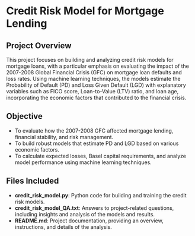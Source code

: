 # Credit Risk Model for Mortgage Lending

## Project Overview
This project focuses on building and analyzing credit risk models for mortgage loans, with a particular emphasis on evaluating the impact of the 2007-2008 Global Financial Crisis (GFC) on mortgage loan defaults and loss rates. Using machine learning techniques, the models estimate the Probability of Default (PD) and Loss Given Default (LGD) with explanatory variables such as FICO score, Loan-to-Value (LTV) ratio, and loan age, incorporating the economic factors that contributed to the financial crisis.

## Objective
- To evaluate how the 2007-2008 GFC affected mortgage lending, financial stability, and risk management.
- To build robust models that estimate PD and LGD based on various economic factors.
- To calculate expected losses, Basel capital requirements, and analyze model performance using machine learning techniques.

## Files Included
- **credit_risk_model.py**: Python code for building and training the credit risk models.
- **credit_risk_model_QA.txt**: Answers to project-related questions, including insights and analysis of the models and results.
- **README.md**: Project documentation, providing an overview, instructions, and details of the analysis.
